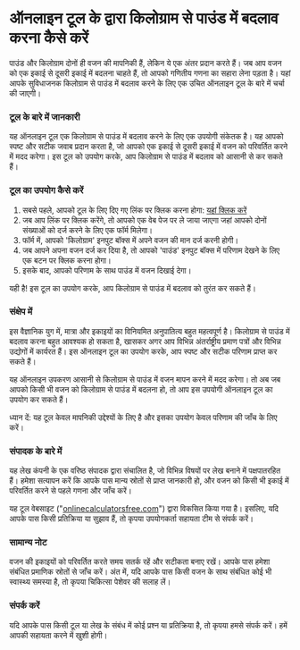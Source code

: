 ऑनलाइन टूल के द्वारा किलोग्राम से पाउंड में बदलाव करना कैसे करें
================================================================

पाउंड और किलोग्राम दोनों ही वजन की मापनिकी हैं, लेकिन ये एक अंतर प्रदान करते हैं। जब आप वजन को एक इकाई से दूसरी इकाई में बदलना चाहते हैं, तो आपको गणितीय गणना का सहारा लेना पड़ता है। यहां आपके सुविधाजनक किलोग्राम से पाउंड में बदलाव करने के लिए एक उचित ऑनलाइन टूल के बारे में चर्चा की जाएगी।

### टूल के बारे में जानकारी

यह ऑनलाइन टूल एक किलोग्राम से पाउंड में बदलाव करने के लिए एक उपयोगी संकेतक है। यह आपको स्पष्ट और सटीक जवाब प्रदान करता है, जो आपको एक इकाई से दूसरी इकाई में वजन को परिवर्तित करने में मदद करेगा। इस टूल को उपयोग करके, आप किलोग्राम से पाउंड में बदलाव को आसानी से कर सकते हैं।

### टूल का उपयोग कैसे करें

1. सबसे पहले, आपको टूल के लिए दिए गए लिंक पर क्लिक करना होगा: [यहां क्लिक करें](https://www.onlinecalculatorsfree.com/hi/convert/kilograms-to-pounds.html)
2. जब आप लिंक पर क्लिक करेंगे, तो आपको एक वेब पेज पर ले जाया जाएगा जहां आपको दोनों संख्याओं को दर्ज करने के लिए एक फॉर्म मिलेगा।
3. फॉर्म में, आपको 'किलोग्राम' इनपुट बॉक्स में अपने वजन की मान दर्ज करनी होगी।
4. जब आपने अपना वजन दर्ज कर दिया है, तो आपको 'पाउंड' इनपुट बॉक्स में परिणाम देखने के लिए एक बटन पर क्लिक करना होगा।
5. इसके बाद, आपको परिणाम के साथ पाउंड में वजन दिखाई देगा।

यही है! इस टूल का उपयोग करके, आप किलोग्राम से पाउंड में बदलाव को तुरंत कर सकते हैं।

### संक्षेप में

इस वैज्ञानिक युग में, मात्रा और इकाइयों का विनियमित अनुपातित्य बहुत महत्वपूर्ण है। किलोग्राम से पाउंड में बदलाव करना बहुत आवश्यक हो सकता है, खासकर अगर आप विभिन्न अंतर्राष्ट्रीय प्रमाण पत्रों और विभिन्न उद्योगों में कार्यरत हैं। इस ऑनलाइन टूल का उपयोग करके, आप स्पष्ट और सटीक परिणाम प्राप्त कर सकते हैं।

यह ऑनलाइन उपकरण आसानी से किलोग्राम से पाउंड में वजन मापन करने में मदद करेगा। तो अब जब आपको किसी भी वजन को किलोग्राम से पाउंड में बदलना हो, तो आप इस उपयोगी ऑनलाइन टूल का उपयोग कर सकते हैं।

ध्यान दें: यह टूल केवल मापनिकी उद्देश्यों के लिए है और इसका उपयोग केवल परिणाम की जाँच के लिए करें।

### संपादक के बारे में

यह लेख कंपनी के एक वरिष्ठ संपादक द्वारा संचालित है, जो विभिन्न विषयों पर लेख बनाने में पक्षपातरहित हैं। हमेशा सत्यापन करें कि आपके पास मान्य स्रोतों से प्राप्त जानकारी हो, और वजन को किसी भी इकाई में परिवर्तित करने से पहले गणना और जाँच करें।

यह टूल वेबसाइट ("[onlinecalculatorsfree.com](http://onlinecalculatorsfree.com)") द्वारा विकसित किया गया है। इसलिए, यदि आपके पास किसी प्रतिक्रिया या सुझाव हैं, तो कृपया उपयोगकर्ता सहायता टीम से संपर्क करें।

### सामान्य नोट

वजन की इकाइयों को परिवर्तित करते समय सतर्क रहें और सटीकता बनाए रखें। आपके पास हमेशा संबंधित प्रमाणिक स्रोतों से जाँच करें। अंत में, यदि आपके पास किसी वजन के साथ संबंधित कोई भी स्वास्थ्य समस्या है, तो कृपया चिकित्सा पेशेवर की सलाह लें।

### संपर्क करें

यदि आपके पास किसी टूल या लेख के संबंध में कोई प्रश्न या प्रतिक्रिया है, तो कृपया हमसे संपर्क करें। हमें आपकी सहायता करने में खुशी होगी।